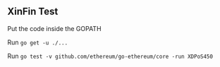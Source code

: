 ## XinFin Test

Put the code inside the GOPATH

Run `go get -u ./...`

Run `go test -v github.com/ethereum/go-ethereum/core -run XDPoS450`